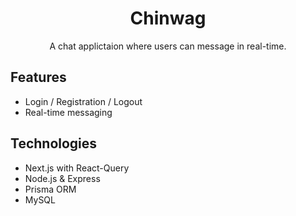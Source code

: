 <div align="center">
<h1>Chinwag</h1>
<p>A chat applictaion where users can message in real-time.</p>
</div>

<div>
<h2>Features</h2>
<ul>
  <li>Login / Registration / Logout</li>
  <li>Real-time messaging</li>
</ul>
</div>

<div>
<h2>Technologies</h2>
<ul>
  <li>Next.js with React-Query</li>
  <li>Node.js & Express</li>
  <li>Prisma ORM</li>
  <li>MySQL</li>
</ul>
</div>
